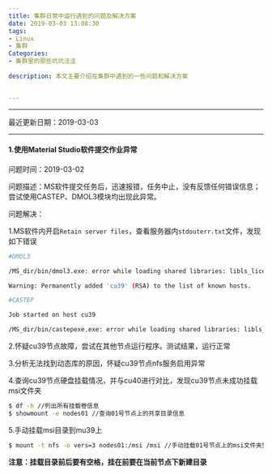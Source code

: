 ```yaml
---
title: 集群日常中运行遇到的问题及解决方案
date: 2019-03-03 13:08:30
tags:
- Linux
- 集群
Categories:
- 集群里的那些坑坑洼洼
  
description: 本文主要介绍在集群中遇到的一些问题和解决方案


---
```


---

最近更新日期：2019-03-03

---

#### 1.使用Material Studio软件提交作业异常

问题时间：2019-03-02

问题描述：MS软件提交任务后，迅速报错，任务中止，没有反馈任何错误信息；尝试使用CASTEP、DMOL3模块均出现此异常。

问题解决：

1.MS软件内开启`Retain server files`，查看服务器内`stdouterr.txt`文件，发现如下错误

```sh
#DMOL3

/MS_dir/bin/dmol3.exe: error while loading shared libraries: libls_license64_g447.so: cannot open shared object file: No such file or directory

Warning: Permanently added 'cu39' (RSA) to the list of known hosts.
```



```sh
#CASTEP

Job started on host cu39

/MS_dir/bin/castepexe.exe: error while loading shared libraries: libls_license64_g447.so: cannot open shared object file: No such file or directory
```

2.怀疑cu39节点故障，尝试在其他节点运行程序。测试结果，运行正常

3.分析无法找到动态库的原因，怀疑cu39节点nfs服务启用异常

4.查询cu39节点硬盘挂载情况，并与cu40进行对比，发现cu39节点未成功挂载msi文件夹

```sh
$ df -h //列出所有挂载卷信息
$ showmount -e nodes01 //查询01号节点上的共享目录信息
```

5.手动挂载msi目录到mu39上

```sh
$ mount -t nfs -o vers=3 nodes01:/msi /msi //手动挂载01号节点上的msi文件夹到当前节点msi文件夹
```

**注意：挂载目录前后要有空格，挂在前要在当前节点下新建目录**

